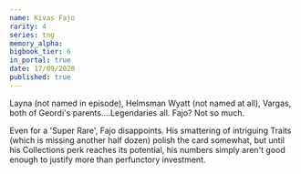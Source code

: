 ```yaml
---
name: Kivas Fajo
rarity: 4
series: tng
memory_alpha:
bigbook_tier: 6
in_portal: true
date: 17/09/2020
published: true
---
```


Layna (not named in episode), Helmsman Wyatt (not named at all), Vargas, both of Geordi's parents....Legendaries all. Fajo? Not so much.

Even for a 'Super Rare', Fajo disappoints. His smattering of intriguing Traits (which is missing another half dozen) polish the card somewhat, but until his Collections perk reaches its potential, his numbers simply aren't good enough to justify more than perfunctory investment.
